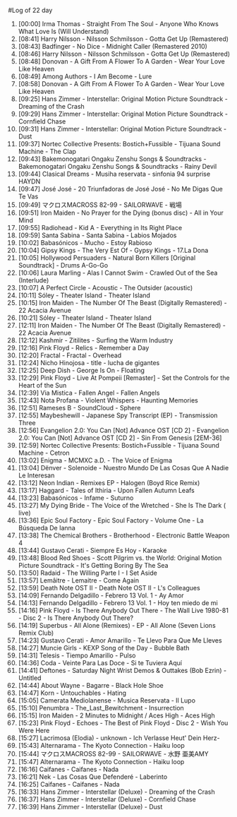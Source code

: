 #Log of 22 day

1. [00:00] Irma Thomas - Straight From The Soul - Anyone Who Knows What Love Is (Will Understand)
1. [08:41] Harry Nilsson - Nilsson Schmilsson - Gotta Get Up (Remastered)
1. [08:43] Badfinger - No Dice - Midnight Caller (Remastered 2010)
1. [08:46] Harry Nilsson - Nilsson Schmilsson - Gotta Get Up (Remastered)
1. [08:48] Donovan - A Gift From A Flower To A Garden - Wear Your Love Like Heaven
1. [08:49] Among Authors - I Am Become - Lure
1. [08:58] Donovan - A Gift From A Flower To A Garden - Wear Your Love Like Heaven
1. [09:25] Hans Zimmer - Interstellar: Original Motion Picture Soundtrack - Dreaming of the Crash
1. [09:29] Hans Zimmer - Interstellar: Original Motion Picture Soundtrack - Cornfield Chase
1. [09:31] Hans Zimmer - Interstellar: Original Motion Picture Soundtrack - Dust
1. [09:37] Nortec Collective Presents: Bostich+Fussible - Tijuana Sound Machine - The Clap
1. [09:43] Bakemonogatari Ongaku Zenshu Songs & Soundtracks - Bakemonogatari Ongaku Zenshu Songs & Soundtracks - Rainy Devil
1. [09:44] Clasical Dreams - Musiha reservata - sinfonia 94 surprise HAYDN
1. [09:47] José José - 20 Triunfadoras de José José - No Me Digas Que Te Vas
1. [09:49] マクロスMACROSS 82-99 - SAILORWAVE - 戦場
1. [09:51] Iron Maiden - No Prayer for the Dying (bonus disc) - All in Your Mind
1. [09:55] Radiohead - Kid A - Everything in Its Right Place
1. [09:59] Santa Sabina - Santa Sabina - Labios Mojados
1. [10:02] Babasónicos - Mucho - Estoy Rabioso
1. [10:04] Gipsy Kings - The Very Est Of - Gypsy Kings - 17.La Dona
1. [10:05] Hollywood Persuaders - Natural Born Killers [Original Soundtrack] - Drums A-Go-Go
1. [10:06] Laura Marling - Alas I Cannot Swim - Crawled Out of the Sea (Interlude)
1. [10:07] A Perfect Circle - Acoustic - The Outsider (acoustic)
1. [10:11] Sóley - Theater Island - Theater Island
1. [10:15] Iron Maiden - The Number Of The Beast (Digitally Remastered) - 22 Acacia Avenue
1. [10:21] Sóley - Theater Island - Theater Island
1. [12:11] Iron Maiden - The Number Of The Beast (Digitally Remastered) - 22 Acacia Avenue
1. [12:12] Kashmir - Zitilites - Surfing the Warm Industry
1. [12:16] Pink Floyd - Relics - Remember a Day
1. [12:20] Fractal - Fractal - Overhead
1. [12:24] Nicho Hinojosa - title - lucha de gigantes
1. [12:25] Deep Dish - George Is On - Floating
1. [12:29] Pink Floyd - Live At Pompeii [Remaster] - Set the Controls for the Heart of the Sun
1. [12:39] Via Mistica - Fallen Angel - Fallen Angels
1. [12:43] Nota Profana - Violent Whispers - Haunting Memories
1. [12:51] Rameses B - SoundCloud - Sphere
1. [12:55] Maybeshewill - Japanese Spy Transcript (EP) - Transmission Three
1. [12:56] Evangelion 2.0: You Can [Not] Advance OST [CD 2] - Evangelion 2.0: You Can [Not] Advance OST [CD 2] - Sin From Genesis [2EM-36]
1. [12:59] Nortec Collective Presents: Bostich+Fussible - Tijuana Sound Machine - Cetron
1. [13:02] Enigma - MCMXC a.D. - The Voice of Enigma
1. [13:04] Dënver - Solenoide - Nuestro Mundo De Las Cosas Que A Nadie Le Interesan
1. [13:12] Neon Indian - Remixes EP - Halogen (Boyd Rice Remix)
1. [13:17] Haggard - Tales of Ithiria - Upon Fallen Autumn Leafs
1. [13:23] Babasónicos - Infame - Suturno
1. [13:27] My Dying Bride - The Voice of the Wretched - She Is The Dark ( live)
1. [13:36] Epic Soul Factory - Epic Soul Factory - Volume One - La Búsqueda De Ianna
1. [13:38] The Chemical Brothers - Brotherhood - Electronic Battle Weapon 4
1. [13:44] Gustavo Cerati - Siempre Es Hoy - Karaoke
1. [13:48] Blood Red Shoes - Scott Pilgrim vs. the World: Original Motion Picture Soundtrack - It's Getting Boring By The Sea
1. [13:50] Radaid - The Willing Parte I - I Set Aside
1. [13:57] Lemâitre - Lemaitre - Come Again
1. [13:59] Death Note OST II - Death Note OST II - L's Colleagues
1. [14:09] Fernando Delgadillo - Febrero 13 Vol. 1 - Ay Amor
1. [14:13] Fernando Delgadillo - Febrero 13 Vol. 1 - Hoy ten miedo de mi
1. [14:16] Pink Floyd - Is There Anybody Out There - The Wall Live 1980-81 - Disc 2 - Is There Anybody Out There?
1. [14:19] Superbus - All Alone (Remixes) - EP - All Alone (Seven Lions Remix Club)
1. [14:23] Gustavo Cerati - Amor Amarillo - Te Llevo Para Que Me Lleves
1. [14:27] Muncie Girls - KEXP Song of the Day - Bubble Bath
1. [14:31] Telesis - Tiempo Amarillo - Pulso
1. [14:36] Coda - Veinte Para Las Doce - Si te Tuviera Aquí
1. [14:41] Deftones - Saturday Night Wrist Demos & Outtakes (Bob Ezrin) - Untitled
1. [14:44] About Wayne - Bagarre - Black Hole Shoe
1. [14:47] Korn - Untouchables - Hating
1. [15:05] Camerata Mediolanense - Musica Reservata - Il Lupo
1. [15:10] Penumbra - The_Last_Bewitchment - Insurrection
1. [15:15] Iron Maiden - 2 Minutes to Midnight / Aces High - Aces High
1. [15:23] Pink Floyd - Echoes - The Best of Pink Floyd - Disc 2 - Wish You Were Here
1. [15:27] Lacrimosa (Elodia) - unknown - Ich Verlasse Heut' Dein Herz-
1. [15:43] Alternarama - The Kyoto Connection - Haiku loop
1. [15:44] マクロスMACROSS 82-99 - SAILORWAVE - 水野 亜美AMY
1. [15:47] Alternarama - The Kyoto Connection - Haiku loop
1. [16:16] Caifanes - Caifanes - Nada
1. [16:21] Nek - Las Cosas Que Defenderé - Laberinto
1. [16:25] Caifanes - Caifanes - Nada
1. [16:33] Hans Zimmer - Interstellar (Deluxe) - Dreaming of the Crash
1. [16:37] Hans Zimmer - Interstellar (Deluxe) - Cornfield Chase
1. [16:39] Hans Zimmer - Interstellar (Deluxe) - Dust
